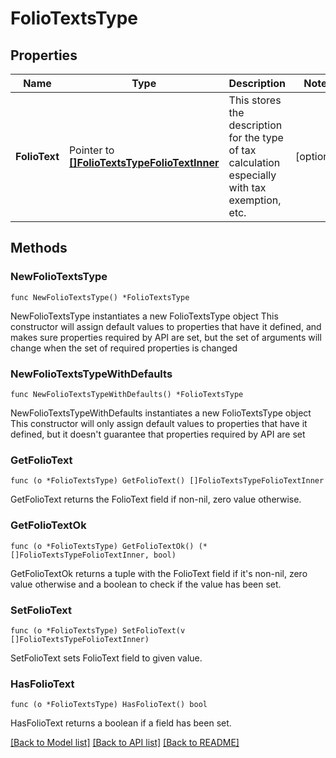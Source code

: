 # FolioTextsType

## Properties

Name | Type | Description | Notes
------------ | ------------- | ------------- | -------------
**FolioText** | Pointer to [**[]FolioTextsTypeFolioTextInner**](FolioTextsTypeFolioTextInner.md) | This stores the description for the type of tax calculation especially with tax exemption, etc. | [optional] 

## Methods

### NewFolioTextsType

`func NewFolioTextsType() *FolioTextsType`

NewFolioTextsType instantiates a new FolioTextsType object
This constructor will assign default values to properties that have it defined,
and makes sure properties required by API are set, but the set of arguments
will change when the set of required properties is changed

### NewFolioTextsTypeWithDefaults

`func NewFolioTextsTypeWithDefaults() *FolioTextsType`

NewFolioTextsTypeWithDefaults instantiates a new FolioTextsType object
This constructor will only assign default values to properties that have it defined,
but it doesn't guarantee that properties required by API are set

### GetFolioText

`func (o *FolioTextsType) GetFolioText() []FolioTextsTypeFolioTextInner`

GetFolioText returns the FolioText field if non-nil, zero value otherwise.

### GetFolioTextOk

`func (o *FolioTextsType) GetFolioTextOk() (*[]FolioTextsTypeFolioTextInner, bool)`

GetFolioTextOk returns a tuple with the FolioText field if it's non-nil, zero value otherwise
and a boolean to check if the value has been set.

### SetFolioText

`func (o *FolioTextsType) SetFolioText(v []FolioTextsTypeFolioTextInner)`

SetFolioText sets FolioText field to given value.

### HasFolioText

`func (o *FolioTextsType) HasFolioText() bool`

HasFolioText returns a boolean if a field has been set.


[[Back to Model list]](../README.md#documentation-for-models) [[Back to API list]](../README.md#documentation-for-api-endpoints) [[Back to README]](../README.md)


